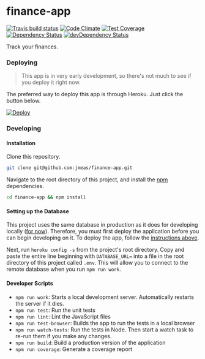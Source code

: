 # finance-app

[![Travis build status](http://img.shields.io/travis/jmeas/finance-app.svg?style=flat)](https://travis-ci.org/jmeas/finance-app)
[![Code Climate](https://codeclimate.com/github/jmeas/finance-app/badges/gpa.svg)](https://codeclimate.com/github/jmeas/finance-app)
[![Test Coverage](https://codeclimate.com/github/jmeas/finance-app/badges/coverage.svg)](https://codeclimate.com/github/jmeas/finance-app)
[![Dependency Status](https://david-dm.org/jmeas/finance-app.svg)](https://david-dm.org/jmeas/finance-app)
[![devDependency Status](https://david-dm.org/jmeas/finance-app/dev-status.svg)](https://david-dm.org/jmeas/finance-app#info=devDependencies)

Track your finances.

### Deploying

> This app is in very early development, so there's not much to see if you deploy it right now.

The preferred way to deploy this app is through Heroku. Just click the button below.

[![Deploy](https://www.herokucdn.com/deploy/button.png)](https://heroku.com/deploy?template=https://github.com/jmeas/finance-app/tree/master)

### Developing

#### Installation

Clone this repository.

```sh
git clone git@github.com:jmeas/finance-app.git
```

Navigate to the root directory of this project, and install the [npm](https://www.npmjs.com/) dependencies.

```sh
cd finance-app && npm install
```

#### Setting up the Database

This project uses the same database in production as it does for developing locally ([for now](https://github.com/jmeas/finance-app/issues/50)). Therefore, you must first deploy the
application before you can begin developing on it. To deploy the app, follow the [instructions above](#deploying).

Next, run `heroku config -s` from the project's root directory. Copy and paste the entire line beginning with `DATABASE_URL=` into a file
in the root directory of this project called `.env`. This will allow you to connect to the remote database when you run `npm run work`.

#### Developer Scripts

- `npm run work`: Starts a local development server. Automatically restarts the server if it dies.
- `npm run test`: Run the unit tests
- `npm run lint`: Lint the JavaScript files
- `npm run test-browser`: Builds the app to run the tests in a local browser
- `npm run watch-tests`: Run the tests in Node. Then start a watch task to re-run them if you make any changes.
- `npm run build`: Build a production version of the application
- `npm run coverage`: Generate a coverage report
